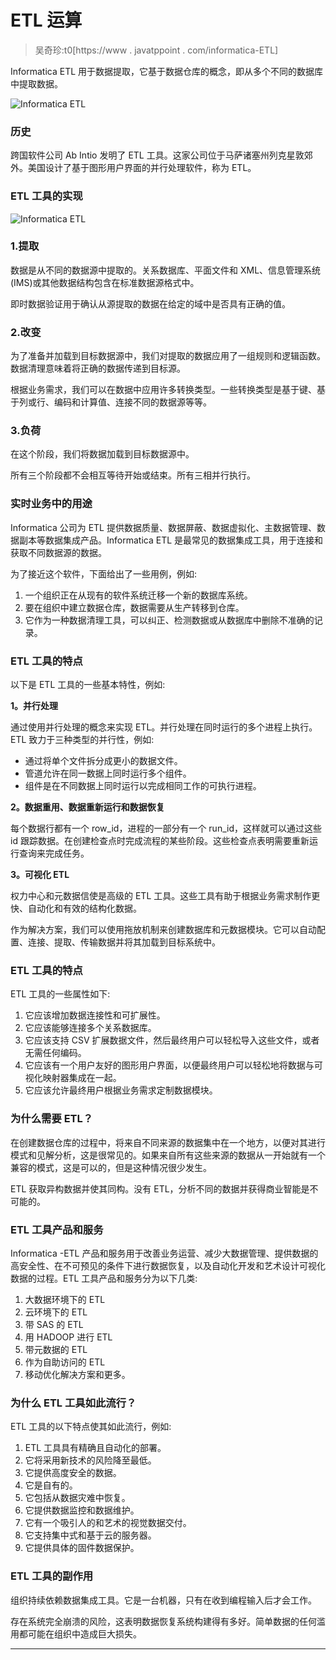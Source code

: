 # ETL 运算

> 吴奇珍:t0[https://www . javatppoint . com/informatica-ETL]

Informatica ETL 用于数据提取，它基于数据仓库的概念，即从多个不同的数据库中提取数据。

![Informatica ETL](../Images/1b45d8a8b2a3e61895efac886209f128.png)

### 历史

跨国软件公司 Ab Intio 发明了 ETL 工具。这家公司位于马萨诸塞州列克星敦郊外。美国设计了基于图形用户界面的并行处理软件，称为 ETL。

### ETL 工具的实现

![Informatica ETL](../Images/bd960cecc0d0edd68b0cf6c31929bbbd.png)

### 1.提取

数据是从不同的数据源中提取的。关系数据库、平面文件和 XML、信息管理系统(IMS)或其他数据结构包含在标准数据源格式中。

即时数据验证用于确认从源提取的数据在给定的域中是否具有正确的值。

### 2.改变

为了准备并加载到目标数据源中，我们对提取的数据应用了一组规则和逻辑函数。数据清理意味着将正确的数据传递到目标源。

根据业务需求，我们可以在数据中应用许多转换类型。一些转换类型是基于键、基于列或行、编码和计算值、连接不同的数据源等等。

### 3.负荷

在这个阶段，我们将数据加载到目标数据源中。

所有三个阶段都不会相互等待开始或结束。所有三相并行执行。

### 实时业务中的用途

Informatica 公司为 ETL 提供数据质量、数据屏蔽、数据虚拟化、主数据管理、数据副本等数据集成产品。Informatica ETL 是最常见的数据集成工具，用于连接和获取不同数据源的数据。

为了接近这个软件，下面给出了一些用例，例如:

1.  一个组织正在从现有的软件系统迁移一个新的数据库系统。
2.  要在组织中建立数据仓库，数据需要从生产转移到仓库。
3.  它作为一种数据清理工具，可以纠正、检测数据或从数据库中删除不准确的记录。

### ETL 工具的特点

以下是 ETL 工具的一些基本特性，例如:

**1。并行处理**

通过使用并行处理的概念来实现 ETL。并行处理在同时运行的多个进程上执行。ETL 致力于三种类型的并行性，例如:

*   通过将单个文件拆分成更小的数据文件。
*   管道允许在同一数据上同时运行多个组件。
*   组件是在不同数据上同时运行以完成相同工作的可执行进程。

**2。数据重用、数据重新运行和数据恢复**

每个数据行都有一个 row_id，进程的一部分有一个 run_id，这样就可以通过这些 id 跟踪数据。在创建检查点时完成流程的某些阶段。这些检查点表明需要重新运行查询来完成任务。

**3。可视化 ETL**

权力中心和元数据信使是高级的 ETL 工具。这些工具有助于根据业务需求制作更快、自动化和有效的结构化数据。

作为解决方案，我们可以使用拖放机制来创建数据库和元数据模块。它可以自动配置、连接、提取、传输数据并将其加载到目标系统中。

### ETL 工具的特点

ETL 工具的一些属性如下:

1.  它应该增加数据连接性和可扩展性。
2.  它应该能够连接多个关系数据库。
3.  它应该支持 CSV 扩展数据文件，然后最终用户可以轻松导入这些文件，或者无需任何编码。
4.  它应该有一个用户友好的图形用户界面，以便最终用户可以轻松地将数据与可视化映射器集成在一起。
5.  它应该允许最终用户根据业务需求定制数据模块。

### 为什么需要 ETL？

在创建数据仓库的过程中，将来自不同来源的数据集中在一个地方，以便对其进行模式和见解分析，这是很常见的。如果来自所有这些来源的数据从一开始就有一个兼容的模式，这是可以的，但是这种情况很少发生。

ETL 获取异构数据并使其同构。没有 ETL，分析不同的数据并获得商业智能是不可能的。

### ETL 工具产品和服务

Informatica -ETL 产品和服务用于改善业务运营、减少大数据管理、提供数据的高安全性、在不可预见的条件下进行数据恢复，以及自动化开发和艺术设计可视化数据的过程。ETL 工具产品和服务分为以下几类:

1.  大数据环境下的 ETL
2.  云环境下的 ETL
3.  带 SAS 的 ETL
4.  用 HADOOP 进行 ETL
5.  带元数据的 ETL
6.  作为自助访问的 ETL
7.  移动优化解决方案和更多。

### 为什么 ETL 工具如此流行？

ETL 工具的以下特点使其如此流行，例如:

1.  ETL 工具具有精确且自动化的部署。
2.  它将采用新技术的风险降至最低。
3.  它提供高度安全的数据。
4.  它是自有的。
5.  它包括从数据灾难中恢复。
6.  它提供数据监控和数据维护。
7.  它有一个吸引人的和艺术的视觉数据交付。
8.  它支持集中式和基于云的服务器。
9.  它提供具体的固件数据保护。

### ETL 工具的副作用

组织持续依赖数据集成工具。它是一台机器，只有在收到编程输入后才会工作。

存在系统完全崩溃的风险，这表明数据恢复系统构建得有多好。简单数据的任何滥用都可能在组织中造成巨大损失。

* * *